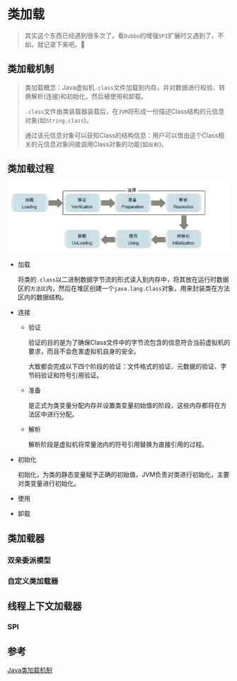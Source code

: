 # 类加载

> 其实这个东西已经遇到很多次了，看`Dubbo`的增强`SPI`扩展时又遇到了，不如，就记录下来吧。:feet:

## 类加载机制

> 类加载概念：Java虚拟机`.class`文件加载到内存，并对数据进行校验、转换解析(连接)和初始化，然后被使用和卸载。
>
> `.class`文件由类装载器装载后，在`JVM`将形成一份描述Class结构的元信息对象(如`String.class`)。
>
> 通过该元信息对象可以获知Class的结构信息：用户可以借由这个Class相关的元信息对象间接调用Class对象的功能(如`反射`)。



## 类加载过程

![img](_media\20201224-01)



- 加载

  将类的`.class`以二进制数据字节流的形式读入到内存中，将其放在运行时数据区的`方法区`内，然后在堆区创建一个`java.lang.Class`对象，用来封装类在方法区内的数据结构。

- 连接

  - 验证

    验证的目的是为了确保Class文件中的字节流包含的信息符合当前虚拟机的要求，而且不会危害虚拟机自身的安全。

    大致都会完成以下四个阶段的验证：文件格式的验证、元数据的验证、字节码验证和符号引用验证。

  - 准备

    是正式为类变量分配内存并设置类变量初始值的阶段，这些内存都将在方法区中进行分配。

  - 解析

    解析阶段是虚拟机将常量池内的符号引用替换为直接引用的过程。

- 初始化

   初始化，为类的静态变量赋予正确的初始值，JVM负责对类进行初始化，主要对类变量进行初始化。

- 使用

- 卸载



## 类加载器

### 双亲委派模型

### 自定义类加载器

## 线程上下文加载器

### SPI

## 参考

[Java类加载机制](https://juejin.cn/post/6844903564804882445)